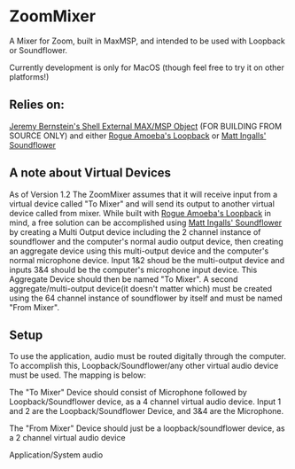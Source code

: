 # ZoomMixer
A Mixer for Zoom, built in MaxMSP, and intended to be used with Loopback or Soundflower.

Currently development is only for MacOS (though feel free to try it on other platforms!)

## Relies on:
 [Jeremy Bernstein's Shell External MAX/MSP Object](https://github.com/jeremybernstein/shell) (FOR BUILDING FROM SOURCE ONLY)
and either [Rogue Amoeba's Loopback](https://rogueamoeba.com/loopback/) or [Matt Ingalls' Soundflower](https://github.com/mattingalls/Soundflower)

## A note about Virtual Devices
As of Version 1.2 The ZoomMixer assumes that it will receive input from a virtual device called "To Mixer" and will send its output to another virtual device called from mixer. While built with [Rogue Amoeba's Loopback](https://rogueamoeba.com/loopback/) in mind, a free solution can be accomplished using [Matt Ingalls' Soundflower](https://github.com/mattingalls/Soundflower) by creating a Multi Output device including the 2 channel instance of soundflower and the computer's normal audio output device, then creating an aggregate device using this multi-output device and the computer's normal microphone device. Input 1&2 shoud be the multi-output device and inputs 3&4 should be the computer's microphone input device. This Aggregate Device should then be named "To Mixer". A second aggregate/multi-output device(it doesn't matter which) must be created using the 64 channel instance of soundflower by itself and must be named "From Mixer".

## Setup
To use the application, audio must be routed digitally through the computer. To accomplish this, Loopback/Soundflower/any other virtual audio device must be used. The mapping is below:

The "To Mixer" Device should consist of Microphone followed by Loopback/Soundflower device, as a 4 channel virtual audio device. Input 1 and 2 are the Loopback/Soundflower Device, and 3&4 are the Microphone.

The "From Mixer" Device should just be a loopback/soundflower device, as a 2 channel virtual audio device

Application/System audio
